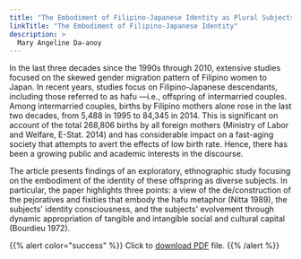 ```yaml
---
title: "The Embodiment of Filipino-Japanese Identity as Plural Subjects: Everyday Articulations of Multicultural Roots"
linkTitle: "The Embodiment of Filipino-Japanese Identity"
description: >
  Mary Angeline Da-anoy
---
```

In the last three decades since the 1990s through 2010, extensive studies focused on the skewed gender migration pattern of Filipino women to Japan. In recent years, studies focus on Filipino-Japanese descendants, including those referred to as hafu —i.e., offspring of intermarried couples. Among intermarried couples, births by Filipino mothers alone rose in the last two decades, from 5,488 in 1995 to 84,345 in 2014. This is significant on account of the total 268,806 births by all foreign mothers (Ministry of Labor and Welfare, E-Stat. 2014) and has considerable impact on a fast-aging society that attempts to avert the effects of low birth rate. Hence, there has been a growing public and academic interests in the discourse.

The article presents findings of an exploratory, ethnographic study focusing on the embodiment of the identity of these offspring as diverse subjects. In particular, the paper highlights three points: a view of the de/construction of the pejoratives and fixities that embody the hafu metaphor (Nitta 1989), the subjects' identity consciousness, and the subjects' evolvement through dynamic appropriation of tangible and intangible social and cultural capital (Bourdieu 1972).

{{% alert color="success" %}}
Click to [download PDF](https://timog.org/static/pdf/filipino-japanese-identity-as-plural-subjects.pdf) file.
{{% /alert %}}

